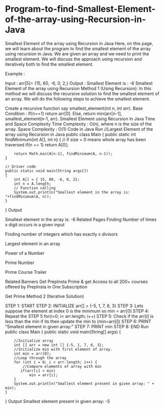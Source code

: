 # Program-to-find-Smallest-Element-of-the-array-using-Recursion-in-Java

Smallest Element of  the array using Recursion in Java
Here, on this page, we will learn about the program to find the smallest element of the array using recursion in Java. We are given an array and we need to print the smallest element. We will discuss the approach using recursion and iteratively both to find the smallest element.

Example :

Input : arr[5]= {15, 60, -6, 0, 2,}
Output :  Smallest Element is : -6
Smallest Element of the array using Recursion
Method 1 (Using Recursion):
In this method we will discuss the recursive solution to find the smallest element of an array. We will do the following steps to achieve the smallest element.

Create a recursive function say smallest_element(int n, int arr).
Base Condition : If(n==1) return arr[0].
Else, return min(arr[n-1], smallest_element(n-1, arr).
Smallest Element using Recursion In Java
Time and Space Complexity
Time Complexity : O(n), where n is the size of the array. Space Complexity : O(1)
Code in Java
Run
//Largest Element of the array using Recursion in Java
public class Main {
     public static int findMinimum(int A[], int n)
    {
      // if size = 0 means whole array has been traversed
      if(n == 1)
        return A[0];
         
        return Math.min(A[n-1], findMinimum(A, n-1));
    }
     
    // Driver code
    public static void main(String args[])
    {
        int A[] = { 15, 60, -6, 0, 2};
        int n = A.length;
        // Function calling
        System.out.println("Smallest element in the array is: "+findMinimum(A, n));
    }
}
Output

Smallest element in the array is: -6
Related Pages
Finding Number of times x digit occurs in a given input
 
Finding number of integers which has exactly x divisors
 
Largest element in an array

Power of a Number

Prime Number

Prime Course Trailer

Related Banners
Get PrepInsta Prime & get Access to all 200+ courses offered by PrepInsta in One Subscription

Get Prime
Method 2 (Iterative Solution)
 

STEP 1: START
STEP 2: INITIALIZE arr[] =  {-5, 1, 7, 6, 3}
STEP 3: Lets suppose the element at index 0 is the minimum so min = arr[0]
STEP 4: Repeat the STEP 5 for(i=0; i< arr.length; i++)
STEP 5: Check if the arr[i] is less than the min if its then update the min to (min=arr[i])
STEP 6: PRINT “Smallest element in given array:”
STEP 7: PRINT min
STEP 8: END
Run
public class Main
{
   public static void main(String[] args) {  
  
        //Initialize array  
        int [] arr = new int [] {-5, 1, 7, 6, 3};  
        //Initialize min with first element of array.  
        int min = arr[0];  
        //Loop through the array  
        for (int i = 0; i < arr.length; i++) {  
            //Compare elements of array with min  
           if(arr[i] < min)  
               min = arr[i];  
        }  
        System.out.println("Smallest element present in given array: " + min);  
    }  
}
Output
Smallest element present in given array: -5
